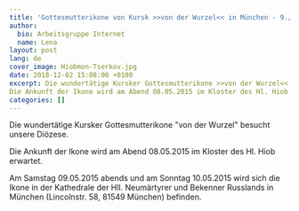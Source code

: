 ```yaml
---
title: 'Gottesmutterikone von Kursk >>von der Wurzel<< in München - 9./10. Mai 2015'
author:
  bio: Arbeitsgruppe Internet
  name: Lena
layout: post
lang: de
cover_image: Hiobmon-Tserkov.jpg
date: 2018-12-02 15:08:00 +0100
excerpt: Die wundertätige Kursker Gottesmutterikone >>von der Wurzel<< besucht unsere Diözese.
Die Ankunft der Ikone wird am Abend 08.05.2015 im Kloster des Hl. Hiob erwartet.
categories: []
---
```

Die wundertätige Kursker Gottesmutterikone "von der Wurzel" besucht unsere Diözese.

Die Ankunft der Ikone wird am Abend 08.05.2015 im Kloster des Hl. Hiob erwartet.

Am Samstag 09.05.2015 abends und am Sonntag 10.05.2015 wird sich die Ikone in der Kathedrale der Hll. Neumärtyrer und Bekenner Russlands in München (Lincolnstr. 58, 81549 München) befinden.
